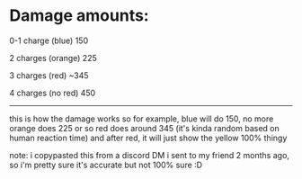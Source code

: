 # Damage amounts: 

0-1 charge (blue) 150

2 charges (orange) 225

3 charges (red) ~345

4 charges (no red) 450

--- 

this is how the damage works
so for example, blue will do 150, no more
orange does 225 or so
red does around 345 (it's kinda random based on human reaction time)
and after red, it will just show the yellow 100% thingy

note: i copypasted this from a discord DM i sent to my friend 2 months ago, so i'm pretty sure it's accurate but not 100% sure :D
